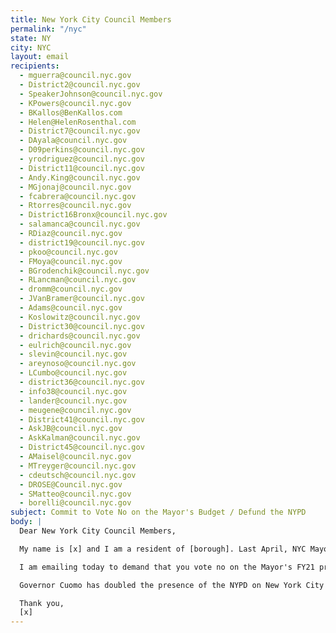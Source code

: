 ```yaml
---
title: New York City Council Members
permalink: "/nyc"
state: NY
city: NYC
layout: email
recipients:
  - mguerra@council.nyc.gov
  - District2@council.nyc.gov
  - SpeakerJohnson@council.nyc.gov
  - KPowers@council.nyc.gov
  - BKallos@BenKallos.com
  - Helen@HelenRosenthal.com
  - District7@council.nyc.gov
  - DAyala@council.nyc.gov
  - D09perkins@council.nyc.gov
  - yrodriguez@council.nyc.gov
  - District11@council.nyc.gov
  - Andy.King@council.nyc.gov
  - MGjonaj@council.nyc.gov
  - fcabrera@council.nyc.gov
  - Rtorres@council.nyc.gov
  - District16Bronx@council.nyc.gov
  - salamanca@council.nyc.gov
  - RDiaz@council.nyc.gov
  - district19@council.nyc.gov
  - pkoo@council.nyc.gov
  - FMoya@council.nyc.gov
  - BGrodenchik@council.nyc.gov
  - RLancman@council.nyc.gov
  - dromm@council.nyc.gov
  - JVanBramer@council.nyc.gov
  - Adams@council.nyc.gov
  - Koslowitz@council.nyc.gov
  - District30@council.nyc.gov
  - drichards@council.nyc.gov
  - eulrich@council.nyc.gov
  - slevin@council.nyc.gov
  - areynoso@council.nyc.gov
  - LCumbo@council.nyc.gov
  - district36@council.nyc.gov
  - info38@council.nyc.gov
  - lander@council.nyc.gov
  - meugene@council.nyc.gov
  - District41@council.nyc.gov
  - AskJB@council.nyc.gov
  - AskKalman@council.nyc.gov
  - District45@council.nyc.gov
  - AMaisel@council.nyc.gov
  - MTreyger@council.nyc.gov
  - cdeutsch@council.nyc.gov
  - DROSE@Council.nyc.gov
  - SMatteo@council.nyc.gov
  - borelli@council.nyc.gov
subject: Commit to Vote No on the Mayor's Budget / Defund the NYPD
body: |
  Dear New York City Council Members, 

  My name is [x] and I am a resident of [borough]. Last April, NYC Mayor Bill De Blasio proposed major budget cuts for the Fiscal Year 2021, especially to education and youth programs, while refusing to slash the NYPD budget by any significant margin. 

  I am emailing today to demand that you vote no on the Mayor's FY21 proposed budget. Furthermore, I urge you to pressure the office of the mayor towards an ethical and equal reallocation of the NYC expense budget, away from NYPD and towards social services and education programs, effective at the beginning of FY21, July 1, 2020. 

  Governor Cuomo has doubled the presence of the NYPD on New York City streets. I am asking that city officials lobby the same amount of attention and effort towards finding sustainable, longterm change. 

  Thank you, 
  [x]
---
```

